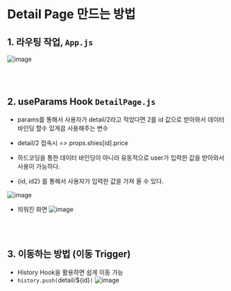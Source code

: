 # Detail Page 만드는 방법


## 1. 라우팅 작업, `App.js`

![image](https://user-images.githubusercontent.com/63600953/134341154-7f7d7dd2-dec9-4941-96a9-1d909cd7b91d.png)

</br></br>


## 2. useParams Hook `DetailPage.js`
* params를 통해서 사용자가 detail/2라고 적었다면 2를 id 값으로 받아와서 데이터 바인딩 할수 있게끔 사용해주는 변수

* detail/2 접속시 => props.shies[id].price 

* 하드코딩을 통한 데이터 바인딩이 아니라 유동적으로 user가 입력한 값을 받아와서 사용이 가능하다. 

* {id, id2} 를 통해서 사용자가 입력한 값을 가져 올 수 있다. 



![image](https://user-images.githubusercontent.com/63600953/134341586-7f9ef606-cd4e-47c2-a0b1-2890d6c49a8b.png)


* 띄워진 화면
![image](https://user-images.githubusercontent.com/63600953/134341911-eb323f5e-6085-411a-84f7-8014490308a4.png)


</br></br>

##  3. 이동하는 방법 (이동 Trigger)
* History Hook을 활용하면 쉽게 이동 가능
* `history.push(`detail/${id}`)`
![image](https://user-images.githubusercontent.com/63600953/134342113-3df6434e-aec3-4942-925a-3f78d9740950.png)
